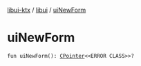 [libui-ktx](../index.md) / [libui](index.md) / [uiNewForm](./ui-new-form.md)

# uiNewForm

`fun uiNewForm(): `[`CPointer`](../kotlinx.cinterop/-c-pointer/index.md)`<<ERROR CLASS>>?`